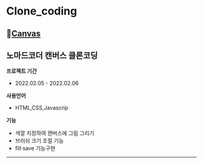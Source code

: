 # Clone_coding

## 💨[Canvas](https://mingnana.github.io/Clone/clone/canvas/index.html) 

**노마드코더 캔버스 클론코딩**
---
**프로젝트 기간**
 * 2022.02.05 - 2022.02.06

**사용언어**
 * HTML,CSS,Javascrip 

**기능**
* 색깔 지정하여 캔버스에 그림 그리기
* 브러쉬 크기 조절 기능
* fill·save 기능구현

***
